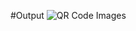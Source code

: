 #Output
![QR Code Images](https://github.com/user-attachments/assets/8764191f-ac22-45df-8ae1-2709d0683725)

